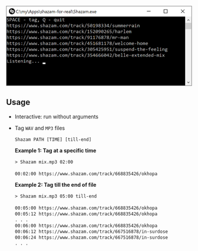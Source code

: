 ![Screenshot](Screenshot.png?raw=true)

## Usage

- Interactive: run without arguments
  
- <a name="tag-files">Tag `WAV` and `MP3` files</a>
  ```
  Shazam PATH [TIME] [till-end]
  ```
  **Example 1: Tag at a specific time**
  ```
  > Shazam mix.mp3 02:00

  00:02:00 https://www.shazam.com/track/668835426/okhopa
  ```
  **Example 2: Tag till the end of file**
  ```
  > Shazam mix.mp3 05:00 till-end

  00:05:00 https://www.shazam.com/track/668835426/okhopa
  00:05:12 https://www.shazam.com/track/668835426/okhopa
  . . .
  00:06:00 https://www.shazam.com/track/668835426/okhopa
  00:06:12 https://www.shazam.com/track/667516878/in-surdose
  00:06:24 https://www.shazam.com/track/667516878/in-surdose
  . . .
  ```
